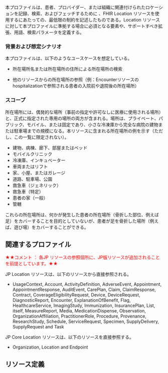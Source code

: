 <br>
本プロファイルは、患者、プロバイダー、または組織に関連付けられたロケーションを記録、検索、およびフェッチするために 、FHIR Location リソースを使用するにあたっての、最低限の制約を記述したものである。Location リソースに対して本プロファイルに準拠する場合に必須となる要素や、サポートすべき拡張、用語、検索パラメータを定義する。



### 背景および想定シナリオ

本プロファイルは、以下のようなユースケースを想定している。

- 所在場所名または所在場所の住所による所在場所の検索

- 他のリソースからの所在場所の参照（例：Encounterリソースのhospitalizationで参照される患者の入院前や退院後の所在場所）


### スコープ

所在場所には、偶発的な場所（事前の指定や許可なしに医療に使用される場所）と、正式に指定された専用の場所の両方が含まれる。場所は、プライベート、パブリック、モバイル、または固定であり、小さな冷凍庫から完全な病院の建物または駐車場までの規模になる。本リソースに含まれる所在場所の例を示す（ただし、この一覧に限定されない）。

- 建物、病棟、廊下、部屋またはベッド
- モバイルクリニック
- 冷凍庫、インキュベーター
- 車両またはリフト
- 家、小屋、またはガレージ
- 道路、駐車場、公園
- 救急車（ジェネリック）
- 救急車（特定）
- 患者の家（一般）
- 管轄

これらの所在場所は、何かが発生した患者の所在場所（骨折した部位、例えば足）をカバーすることを目的としていないが、患者が足を骨折した場所（例えば、遊び場）をカバーすることができる。


## 関連するプロファイル

<span style="color: red;">★★コメント ： 各JP リソースの参照個所に、JP版リソースが追加されることを前提としています。★★</span>



JP Location リソースは、以下のリソースから直接参照される。

- UsageContext, Account, ActivityDefinition, AdverseEvent, Appointment, AppointmentResponse, AuditEvent, CarePlan, Claim, ClaimResponse, Contract, CoverageEligibilityRequest, Device, DeviceRequest, DiagnosticReport, Encounter, ExplanationOfBenefit, Flag, HealthcareService, ImagingStudy, Immunization, InsurancePlan, List, itself, MeasureReport, Media, MedicationDispense, Observation, OrganizationAffiliation, PractitionerRole, Procedure, Provenance, ResearchStudy, Schedule, ServiceRequest, Specimen, SupplyDelivery, SupplyRequest and Task


JP Core Location リソースは、以下のリソースを直接参照する。

- Organization, Location and Endpoint


## リソース定義